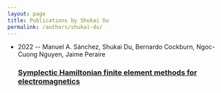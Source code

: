 ```yaml
---
layout: page
title: Publications by Shukai Du
permalink: /authors/shukai-du/
---
```


<ul class="post-list">
<li><span class='post-meta'>2022 -- Manuel A. Sánchez, Shukai Du, Bernardo Cockburn, Ngoc-Cuong Nguyen, Jaime Peraire</span><h3><a class='post-link' href='../../symplectic-hamiltonian-finite-element-methods-for-electromagnetics'>Symplectic Hamiltonian finite element methods for electromagnetics</a></h3></li>

</ul>
